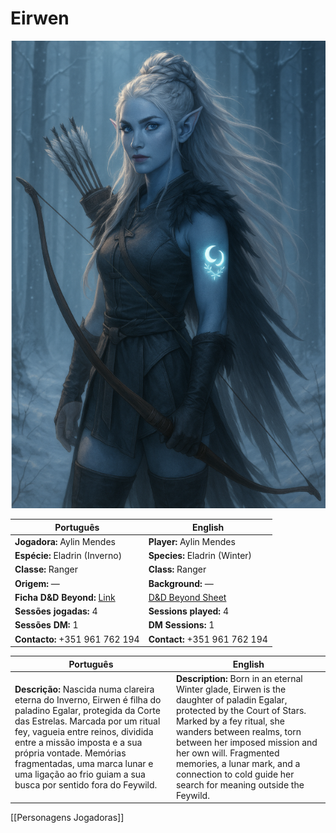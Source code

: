 # Eirwen
![Eirwen.png](Eirwen.png)

| Português | English |
|-----------|---------|
| **Jogadora:** Aylin Mendes | **Player:** Aylin Mendes |
| **Espécie:** Eladrin (Inverno) | **Species:** Eladrin (Winter) |
| **Classe:** Ranger | **Class:** Ranger |
| **Origem:** — | **Background:** — |
| **Ficha D&D Beyond:** [Link](https://www.dndbeyond.com/characters/147371208) | [D&D Beyond Sheet](https://www.dndbeyond.com/characters/147371208) |
| **Sessões jogadas:** 4 | **Sessions played:** 4 |
| **Sessões DM:** 1 | **DM Sessions:** 1 |
| **Contacto:** +351 961 762 194 | **Contact:** +351 961 762 194 |

| Português | English |
|-----------|---------|
| **Descrição:** Nascida numa clareira eterna do Inverno, Eirwen é filha do paladino Egalar, protegida da Corte das Estrelas. Marcada por um ritual fey, vagueia entre reinos, dividida entre a missão imposta e a sua própria vontade. Memórias fragmentadas, uma marca lunar e uma ligação ao frio guiam a sua busca por sentido fora do Feywild. | **Description:** Born in an eternal Winter glade, Eirwen is the daughter of paladin Egalar, protected by the Court of Stars. Marked by a fey ritual, she wanders between realms, torn between her imposed mission and her own will. Fragmented memories, a lunar mark, and a connection to cold guide her search for meaning outside the Feywild. |

[[Personagens Jogadoras]]
